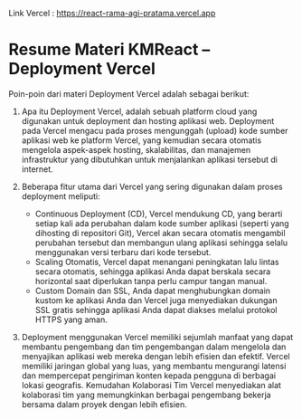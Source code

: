Link Vercel : https://react-rama-agi-pratama.vercel.app

# Resume Materi KMReact – Deployment Vercel

Poin-poin dari materi Deployment Vercel adalah sebagai berikut:

1. Apa itu Deployment Vercel, adalah sebuah platform cloud yang digunakan untuk deployment dan hosting aplikasi web. Deployment pada Vercel mengacu pada proses mengunggah (upload) kode sumber aplikasi web ke platform Vercel, yang kemudian secara otomatis mengelola aspek-aspek hosting, skalabilitas, dan manajemen infrastruktur yang dibutuhkan untuk menjalankan aplikasi tersebut di internet.

2. Beberapa fitur utama dari Vercel yang sering digunakan dalam proses deployment meliputi:
   - Continuous Deployment (CD), Vercel mendukung CD, yang berarti setiap kali ada perubahan dalam kode sumber aplikasi (seperti yang dihosting di repositori Git), Vercel akan secara otomatis mengambil perubahan tersebut dan membangun ulang aplikasi sehingga selalu menggunakan versi terbaru dari kode tersebut.
   - Scaling Otomatis, Vercel dapat menangani peningkatan lalu lintas secara otomatis, sehingga aplikasi Anda dapat berskala secara horizontal saat diperlukan tanpa perlu campur tangan manual.
   - Custom Domain dan SSL, Anda dapat menghubungkan domain kustom ke aplikasi Anda dan Vercel juga menyediakan dukungan SSL gratis sehingga aplikasi Anda dapat diakses melalui protokol HTTPS yang aman.

3. Deployment menggunakan Vercel memiliki sejumlah manfaat yang dapat membantu pengembang dan tim pengembangan dalam mengelola dan menyajikan aplikasi web mereka dengan lebih efisien dan efektif. Vercel memiliki jaringan global yang luas, yang membantu mengurangi latensi dan mempercepat pengiriman konten kepada pengguna di berbagai lokasi geografis. Kemudahan Kolaborasi Tim Vercel menyediakan alat kolaborasi tim yang memungkinkan berbagai pengembang bekerja bersama dalam proyek dengan lebih efisien.